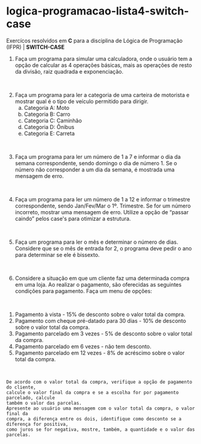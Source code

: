 # logica-programacao-lista4-switch-case
Exercícos resolvidos em **C** para a disciplina de Lógica de Programação (IFPR) | **SWITCH-CASE**

1. Faça um programa para simular uma calculadora, onde o usuário tem a opção de calcular as 4 operações básicas, mais as operações de resto da divisão, raiz quadrada e exponenciação.
<br>

2. Faça um programa para ler a categoria de uma carteira de motorista e mostrar qual é o tipo de veículo permitido para dirigir.
     <ol type=a>
        <li> Categoria A: Moto
        <li> Categoria B: Carro
        <li> Categoria C: Caminhão
        <li> Categoria D: Ônibus
        <li> Categoria E: Carreta
     </ol>
  <br>
  
3. Faça um programa para ler um número de 1 a 7 e informar o dia da semana correspondente, sendo domingo o dia de número 1. Se o número não corresponder a um dia da semana, é mostrada uma mensagem de erro.
<br>

4. Faça um programa para ler um número de 1 a 12 e informar o trimestre correspondente, sendo Jan/Fev/Mar o 1º. Trimestre. Se for um número incorreto, mostrar uma mensagem de erro. Utilize a opção de “passar caindo” pelos case's para otimizar a estrutura. 
<br>

5. Faça um programa para ler o mês e determinar o número de dias. Considere que se o mês de entrada for 2, o programa deve pedir o ano para determinar se ele é bissexto.
<br>

6. Considere a situação em que um cliente faz uma determinada compra em uma loja. Ao realizar o pagamento, são oferecidas as seguintes condições para pagamento. Faça um menu de opções:
<br>
    <ol>
          <li> Pagamento à vista - 15% de desconto sobre o valor total da compra.
          <li> Pagamento com cheque pré-datado para 30 dias - 10% de desconto sobre o valor total da compra.
          <li> Pagamento parcelado em 3 vezes - 5% de desconto sobre o valor total da compra.
          <li> Pagamento parcelado em 6 vezes - não tem desconto.
          <li> Pagamento parcelado em 12 vezes - 8% de acréscimo sobre o valor total da compra.
    </ol>
  <br>
  
```
De acordo com o valor total da compra, verifique a opção de pagamento do cliente,
calcule o valor final da compra e se a escolha for por pagamento parcelado, calcule
também o valor das parcelas.
Apresente ao usuário uma mensagem com o valor total da compra, o valor final da
compra, a diferença entre os dois, identifique como desconto se a diferença for positiva,
como juros se for negativa, mostre, também, a quantidade e o valor das parcelas.
``` 
